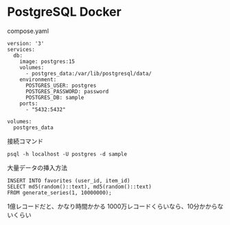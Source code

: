 # PostgreSQL Docker

compose.yaml
```
version: '3'
services:
  db:
    image: postgres:15
    volumes:
      - postgres_data:/var/lib/postgresql/data/
    environment:
      POSTGRES_USER: postgres
      POSTGRES_PASSWORD: password
      POSTGRES_DB: sample
    ports:
      - "5432:5432"

volumes:
  postgres_data
```

接続コマンド
```
psql -h localhost -U postgres -d sample
```


大量データの挿入方法

```
INSERT INTO favorites (user_id, item_id)
SELECT md5(random()::text), md5(random()::text)
FROM generate_series(1, 10000000);
```
1億レコードだと、かなり時間かかる
1000万レコードくらいなら、10分かからないくらい
<!--stackedit_data:
eyJoaXN0b3J5IjpbMTE0MjMxMjQyMF19
-->